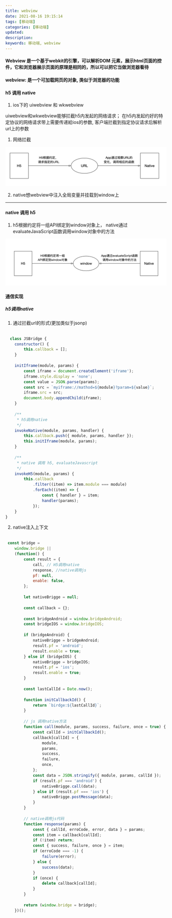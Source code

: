```yaml
---
title: webview
date: 2021-08-16 19:15:14
tags: [移动端]
categories: [移动端]
updated:
description:
keywords: 移动端, webview
---
```


#### Webview 是一个基于webkit的引擎，可以解析DOM 元素，展示html页面的控件，它和浏览器展示页面的原理是相同的，所以可以把它当做浏览器看待

#### webview: 是一个可加载网页的对象, 类似于浏览器的功能

#### h5 调用 native

1. ios下的 uiwebview 和 wkwebview

uiwebview和wkwebview能够拦截h5内发起的网络请求； 在h5内发起约好的特定协议的网络请求带上需要传递給ios的参数, 客户端拦截到指定协议请求后解析url上的参数

1. 网络拦截
 <img src="../../../static/h5-native.png">

2. native想webview中注入全局变量并挂载到window上

---

#### native 调用 h5

1. h5根据约定将一组API绑定到window对象上， native通过evaluateJavaScript函数调用window对象中的方法

<img src="../../../static/jsbrige.png">

#### 通信实现

##### h5调用native

1. 通过拦截url的形式(更加类似于jsonp)

```javascript

  class JSBridge {
    constructor() {
        this.callback = [];
    }

    initIframe(module, params) {
        const iframe = document.createElement('iframe');
        iframe.style.display = 'none';
        const value = JSON.parse(params);
        const src = `myiframe://mathod=${module}?param=${value}`;
        iframe.src = src;
        document.body.appendChild(iframe);
    }

    /**
     * h5调用native
     */
    invokeNative(module, params, handler) {
        this.callback.push({ module, params, handler });
        this.initIframe(module, params);
    }

    /**
     * native 调用 h5, evaluateJavascript
     */
    invokeH5(module, params) {
        this.callback
            .filter((item) => item.module === module)
            .forEach((item) => {
                const { handler } = item;
                handler(params);
            });
    }
}

```

2. native注入上下文

```javascript

 const bridge =
    window.bridge ||
    (function() {
        const result = {
            call, // H5调用native
            response, //native调用js
            pf: null,
            enable: false,
        };

        let nativeBrigge = null;

        const callback = {};

        const bridgeAndroid = window.bridgeAndroid;
        const bridgeIOS = window.bridgeIOS;

        if (bridgeAndroid) {
            nativeBrigge = bridgeAndroid;
            result.pf = 'android';
            result.enable = true;
        } else if (bridgeIOS) {
            nativeBrigge = bridgeIOS;
            result.pf = 'ios';
            result.enable = true;
        }

        const lastCallId = Date.now();

        function initCallbackId() {
            return `birdge:${lastCallId}`;
        }

        // js 调用native方法
        function call(module, params, success, failure, once = true) {
            const callId = initCallbackId();
            callback[callId] = {
                module,
                params,
                success,
                failure,
                once,
            };
            const data = JSON.stringify({ module, params, callId });
            if (result.pf === 'android') {
                nativeBrigge.call(data);
            } else if (result.pf === 'ios') {
                nativeBrigge.postMessage(data);
            }
        }

        // native调用js代码
        function response(params) {
            const { callId, erroCode, error, data } = params;
            const item = callback[callId];
            if (!item) return;
            const { success, failure, once } = item;
            if (erroCode === -1) {
                failure(error);
            } else {
                success(data);
            }
            if (once) {
                delete callback[callId];
            }
        }

        return (window.bridge = bridge);
    })();
```
